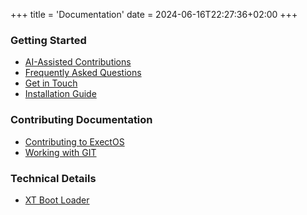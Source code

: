 +++
title = 'Documentation'
date = 2024-06-16T22:27:36+02:00
+++
### Getting Started
 * [AI-Assisted Contributions](/ai-assisted)
 * [Frequently Asked Questions](/faq)
 * [Get in Touch](/contact-us)
 * [Installation Guide](/documentation/install-guide)

### Contributing Documentation
 * [Contributing to ExectOS](/contributing)
 * [Working with GIT](/contributing/working-with-git)

### Technical Details
 * [XT Boot Loader](/documentation/xtldr)
